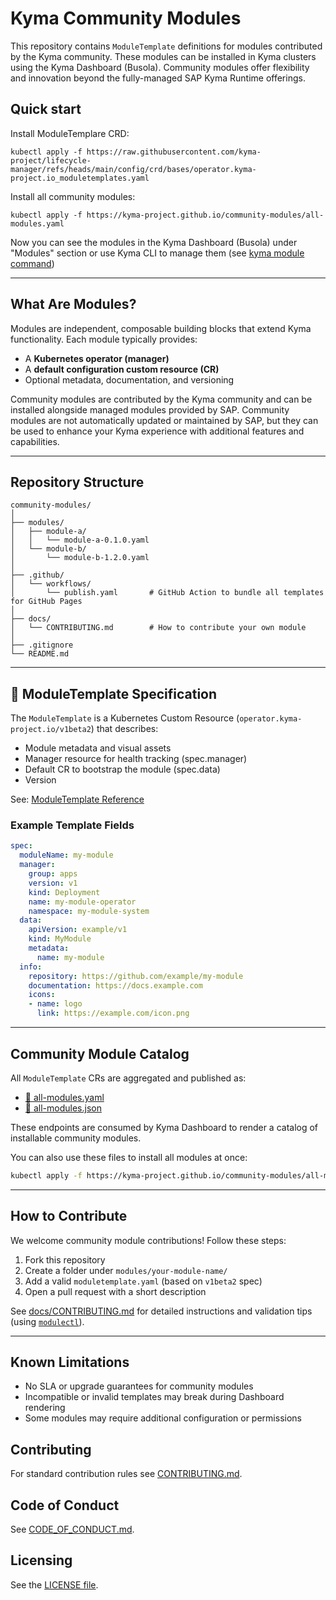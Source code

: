 # Kyma Community Modules

This repository contains `ModuleTemplate` definitions for modules contributed by the Kyma community. These modules can be installed in Kyma clusters using the Kyma Dashboard (Busola). Community modules offer flexibility and innovation beyond the fully-managed SAP Kyma Runtime offerings.

## Quick start

Install ModuleTemplare CRD:
```
kubectl apply -f https://raw.githubusercontent.com/kyma-project/lifecycle-manager/refs/heads/main/config/crd/bases/operator.kyma-project.io_moduletemplates.yaml
```

Install all community modules:
```
kubectl apply -f https://kyma-project.github.io/community-modules/all-modules.yaml
```
Now you can see the modules in the Kyma Dashboard (Busola) under "Modules" section or use Kyma CLI to manage them (see [kyma module command](https://github.com/kyma-project/cli/blob/main/docs/user/gen-docs/kyma_module.md))

---

## What Are Modules?

Modules are independent, composable building blocks that extend Kyma functionality. Each module typically provides:

- A **Kubernetes operator (manager)**
- A **default configuration custom resource (CR)**
- Optional metadata, documentation, and versioning

Community modules are contributed by the Kyma community and can be installed alongside managed modules provided by SAP. Community modules are not automatically updated or maintained by SAP, but they can be used to enhance your Kyma experience with additional features and capabilities.

---

## Repository Structure

```
community-modules/
│
├── modules/
│   ├── module-a/
│   │   └── module-a-0.1.0.yaml
│   └── module-b/
│       └── module-b-1.2.0.yaml
│
├── .github/
│   └── workflows/
│       └── publish.yaml       # GitHub Action to bundle all templates for GitHub Pages
│
├── docs/
│   └── CONTRIBUTING.md        # How to contribute your own module
│
├── .gitignore
└── README.md
```

---


## 📄 ModuleTemplate Specification

The `ModuleTemplate` is a Kubernetes Custom Resource (`operator.kyma-project.io/v1beta2`) that describes:

- Module metadata and visual assets
- Manager resource for health tracking (spec.manager)
- Default CR to bootstrap the module (spec.data)
- Version 

See: [ModuleTemplate Reference](https://github.com/kyma-project/lifecycle-manager/blob/main/docs/contributor/resources/03-moduletemplate.md)

### Example Template Fields

```yaml
spec:
  moduleName: my-module
  manager:
    group: apps
    version: v1
    kind: Deployment
    name: my-module-operator
    namespace: my-module-system
  data:
    apiVersion: example/v1
    kind: MyModule
    metadata:
      name: my-module
  info:
    repository: https://github.com/example/my-module
    documentation: https://docs.example.com
    icons:
    - name: logo
      link: https://example.com/icon.png
```

---

## Community Module Catalog

All `ModuleTemplate` CRs are aggregated and published as:

- [🔗 all-modules.yaml](https://kyma-project.github.io/community-modules/all-modules.yaml)
- [🔗 all-modules.json](https://kyma-project.github.io/community-modules/all-modules.json)

These endpoints are consumed by Kyma Dashboard to render a catalog of installable community modules.

You can also use these files to install all modules at once:

```bash
kubectl apply -f https://kyma-project.github.io/community-modules/all-modules.yaml
```

---

## How to Contribute

We welcome community module contributions! Follow these steps:

1. Fork this repository
2. Create a folder under `modules/your-module-name/`
3. Add a valid `moduletemplate.yaml` (based on `v1beta2` spec)
4. Open a pull request with a short description

See [docs/CONTRIBUTING.md](docs/CONTRIBUTING.md) for detailed instructions and validation tips (using [`modulectl`](https://github.com/kyma-project/modulectl)).

---

## Known Limitations

- No SLA or upgrade guarantees for community modules
- Incompatible or invalid templates may break during Dashboard rendering
- Some modules may require additional configuration or permissions


## Contributing

For standard contribution rules see [CONTRIBUTING.md](CONTRIBUTING.md).

## Code of Conduct
<!--- mandatory section - do not change this! --->

See [CODE_OF_CONDUCT.md](CODE_OF_CONDUCT.md).

## Licensing
<!--- mandatory section - do not change this! --->

See the [LICENSE file](./LICENSE).
